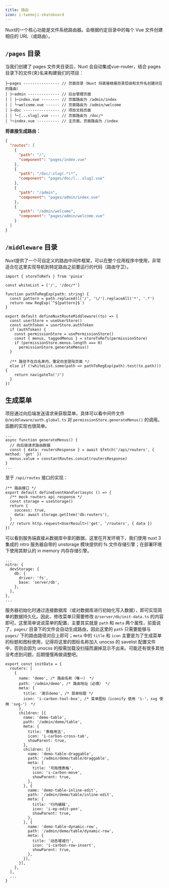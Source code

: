 ```yaml
---
title: 路由
icon: i-twemoji-skateboard
---
```



Nuxt的一个核心功能是文件系统路由器。会根据约定目录中的每个 Vue 文件创建相应的 URL（或路由）。  

## `/pages` 目录  
当我们创建了 pages 文件夹目录后，Nuxt 会自动集成vue-router，结合 pages 目录下的文件(夹)名来构建我们的项目：  
```
├─pages ---------------- // 页面目录（Nuxt 将直接根据目录层级和文件名创建对应的路由）
│ ├─admin -------------- // 后台管理页面
│ │ ├─index.vue -------- // 页面路由为 /admin/index
│ │ └─welcome.vue ------ // 页面路由为 /admin/welcome
│ ├─doc ---------------- // 项目文档页面
│ │ └─[...slug].vue ---- // 页面路由为 /doc/*
│ └─index.vue ---------- // 主页面，页面路由为 /index
```
**将直接生成路由：**  
```json
{
  "routes": [
    {
      "path": "/",
      "component": "pages/index.vue"
    },
    {
      "path": "/doc/:slug(.*)*",
      "component": "pages/doc/[...slug].vue"
    },
    {
      "path": "/admin",
      "component": "pages/admin/index.vue"
    },
    {
      "path": "/admin/welcome",
      "component": "pages/admin/welcome.vue"
    }
  ]
}
```

## `/middleware` 目录  
Nuxt提供了一个可自定义的路由中间件框架，可以在整个应用程序中使用，非常适合在这里实现导航到特定路由之前要运行的代码（路由守卫）。  
```ts{}[@/middleware/auth.global.ts]
import { storeToRefs } from 'pinia'

const whiteList = ['/', '/doc/*']

function pathToRegExp(path: string) {
  const pattern = path.replaceAll('/', '\/').replaceAll('*', '.*')
  return new RegExp(`^${pattern}$`)
}

export default defineNuxtRouteMiddleware((to) => {
  const userStore = useUserStore()
  const authToken = userStore.authToken
  if (authToken) {
    const permissionStore = usePermissionStore()
    const { menus, taggedMenus } = storeToRefs(permissionStore)
    if (permissionStore.menus.length === 0)
      permissionStore.generateMenus()
  }

  /** 路径不在白名单内，重定向至登陆页面 */
  else if (!whiteList.some(path => pathToRegExp(path).test(to.path))) {
    return navigateTo('/')
  }
})

```

## 生成菜单  
项目通过向后端发送请求来获取菜单。具体可以看中间件文件 `@/middleware/auth.global.ts` 对 `permissionStore.generateMenus()` 的调用。函数的实现也很简单。
```ts{}[@/composables/permission.ts]
...
async function generateMenus() {
  // 向后端请求路由数据
  const { data: routersResponse } = await $fetch('/api/routers', { method: 'get' })
  menus.value = constantRoutes.concat(routersResponse)
}
...
```
至于 `/api/routes` 接口的实现：  
```ts{}[@/server/api/routers.get.ts]
/** 路由接口 */
export default defineEventHandler(async () => {
  /** mock routers api response */
  const storage = useStorage()
  return {
    success: true,
    data: await storage.getItem('db:routers'),
  }
  // return http.request<UserResult>('get', '/routers', { data })
})
```
可以看到服务端直接从数据库中拿的数据，这里在开发环境下，我们使用 nuxt 3 集成的 nitro 服务器自带的 unstorage 模块提供的 fs 文件存储引擎；在部署环境下使用其默认的 in memory 内存存储引擎。
```ts{}[@/nuxt.config.ts]
...
nitro: {
  devStorage: {
    db: {
      driver: 'fs',
      base: 'server/db',
    },
  },
},
...
```
服务器初始化时通过连接数据库（或对数据库进行初始化写入数据），即可实现简单的数据持久化。因此，修改菜单只需要修改 `@/server/db/init-data.ts` 的内容即可。这里简单说说菜单的配置，主要其实就是 `path` 和 `meta` 两个属性，前面说了，`pages/` 目录下的文件会自动生成路由，因此这里的 `path` 只需要能够与 `pages/` 下的路由路径对应上即可；`meta` 中的 `title` 和 `icon` 主要是为了生成菜单的标题和图标使用，记得将这里的图标名称加入 unocss 的 savelist 配置文件中，否则会因为 unocss 的按需加载没扫描而漏掉显示不出来。可能还有很多其他没考虑到问题，后期慢慢再做调整吧。
```ts{}[@/server/db/init-data.ts]
export const initData = {
  routers: [
    {
      name: 'demo', /* 路由名称（唯一） */
      path: '/admin/demo', /* 路由地址（必填） */
      meta: {
        title: '演示demo', /* 菜单标题 */
        icon: 'i-carbon-tool-box', /* 菜单图标（iconify 使用 'i-'，svg 使用 'svg-'） */
      },
      children: [{
        name: 'demo-table',
        path: '/admin/demo/table',
        meta: {
          title: '表格用法',
          icon: 'i-carbon-cross-tab',
          showParent: true,
        },
        children: [{
          name: 'demo-table-draggable',
          path: '/admin/demo/table/draggable',
          meta: {
            title: '可拖拽表格',
            icon: 'i-carbon-move',
            showParent: true,
          },
        }, {
          name: 'demo-table-inline-edit',
          path: '/admin/demo/table/inline-edit',
          meta: {
            title: '行内编辑',
            icon: 'i-ep-edit-pen',
            showParent: true,
          },
        }, {
          name: 'demo-table-dynamic-row',
          path: '/admin/demo/table/dynamic-row',
          meta: {
            title: '动态增减行',
            icon: 'i-carbon-row-insert',
            showParent: true,
          },
        }],
      }],
    },
  ],
  ...
}
```
